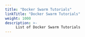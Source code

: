 ```yaml
---
title: "Docker Swarm Tutorials"
linkTitle: "Docker Swarm Tutorials"
weight: 1000
description: >-
     List of Docker Swarm Tutorials
---
```



